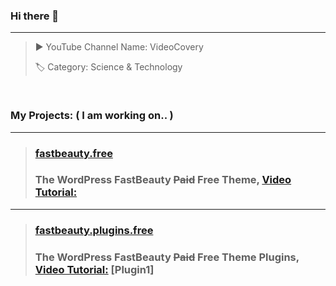 ### Hi there 👋 
---
> ▶️ YouTube Channel Name: VideoCovery 
> 
> 🏷️ Category: Science & Technology 
<pre>

</pre>
### My Projects: ( I am working on.. )
---
> ### [fastbeauty.free](https://github.com/VideoCovery/fastbeauty.free)
> ### The WordPress FastBeauty ~~Paid~~ Free Theme, [Video Tutorial:](https://youtube.com/@VideoCovery)
---
> ### [fastbeauty.plugins.free](https://github.com/VideoCovery/fastbeauty.plugins.free)
> ### The WordPress FastBeauty ~~Paid~~ Free Theme Plugins, [Video Tutorial:](https://youtube.com/@VideoCovery) [Plugin1] 

<!--
**VideoCovery/videocovery** is a ✨ _special_ ✨ repository because its `README.md` (this file) appears on your GitHub profile.

Here are some ideas to get you started:

- 🔭 I’m currently working on ...
- 🌱 I’m currently learning ...
- 👯 I’m looking to collaborate on ...
- 🤔 I’m looking for help with ...
- 💬 Ask me about ...
- 📫 How to reach me: ...
- 😄 Pronouns: ...
- ⚡ Fun fact: ...
-->
